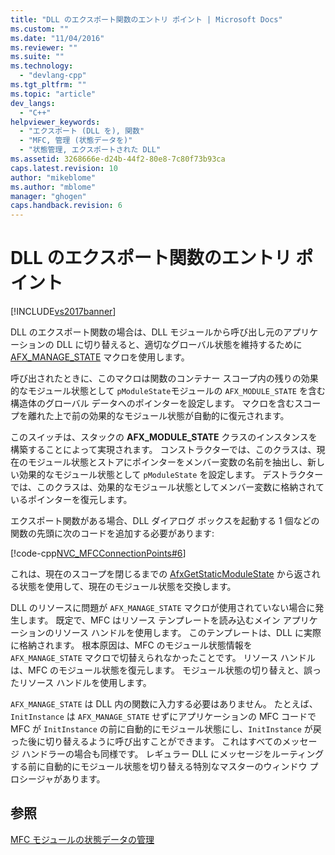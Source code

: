 ```yaml
---
title: "DLL のエクスポート関数のエントリ ポイント | Microsoft Docs"
ms.custom: ""
ms.date: "11/04/2016"
ms.reviewer: ""
ms.suite: ""
ms.technology: 
  - "devlang-cpp"
ms.tgt_pltfrm: ""
ms.topic: "article"
dev_langs: 
  - "C++"
helpviewer_keywords: 
  - "エクスポート (DLL を), 関数"
  - "MFC, 管理 (状態データを)"
  - "状態管理, エクスポートされた DLL"
ms.assetid: 3268666e-d24b-44f2-80e8-7c80f73b93ca
caps.latest.revision: 10
author: "mikeblome"
ms.author: "mblome"
manager: "ghogen"
caps.handback.revision: 6
---
```

# DLL のエクスポート関数のエントリ ポイント
[!INCLUDE[vs2017banner](../assembler/inline/includes/vs2017banner.md)]

DLL のエクスポート関数の場合は、DLL モジュールから呼び出し元のアプリケーションの DLL に切り替えると、適切なグローバル状態を維持するために [AFX\_MANAGE\_STATE](../Topic/AFX_MANAGE_STATE.md) マクロを使用します。  
  
 呼び出されたときに、このマクロは関数のコンテナー スコープ内の残りの効果的なモジュール状態として `pModuleState`モジュールの `AFX_MODULE_STATE` を含む構造体のグローバル データへのポインターを設定します。  マクロを含むスコープを離れた上で前の効果的なモジュール状態が自動的に復元されます。  
  
 このスイッチは、スタックの **AFX\_MODULE\_STATE** クラスのインスタンスを構築することによって実現されます。  コンストラクターでは、このクラスは、現在のモジュール状態とストアにポインターをメンバー変数の名前を抽出し、新しい効果的なモジュール状態として `pModuleState` を設定します。  デストラクターでは、このクラスは、効果的なモジュール状態としてメンバー変数に格納されているポインターを復元します。  
  
 エクスポート関数がある場合、DLL ダイアログ ボックスを起動する 1 個などの関数の先頭に次のコードを追加する必要があります:  
  
 [!code-cpp[NVC_MFCConnectionPoints#6](../mfc/codesnippet/CPP/exported-dll-function-entry-points_1.cpp)]  
  
 これは、現在のスコープを閉じるまでの [AfxGetStaticModuleState](../Topic/AfxGetStaticModuleState.md) から返される状態を使用して、現在のモジュール状態を交換します。  
  
 DLL のリソースに問題が `AFX_MANAGE_STATE` マクロが使用されていない場合に発生します。  既定で、MFC はリソース テンプレートを読み込むメイン アプリケーションのリソース ハンドルを使用します。  このテンプレートは、DLL に実際に格納されます。  根本原因は、MFC のモジュール状態情報を `AFX_MANAGE_STATE` マクロで切替えられなかったことです。  リソース ハンドルは、MFC のモジュール状態を復元します。  モジュール状態の切り替えと、誤ったリソース ハンドルを使用します。  
  
 `AFX_MANAGE_STATE` は DLL 内の関数に入力する必要はありません。  たとえば、`InitInstance` は `AFX_MANAGE_STATE` せずにアプリケーションの MFC コードで MFC が `InitInstance` の前に自動的にモジュール状態にし、`InitInstance` が戻った後に切り替えるように呼び出すことができます。  これはすべてのメッセージ ハンドラーの場合も同様です。  レギュラー DLL にメッセージをルーティングする前に自動的にモジュール状態を切り替える特別なマスターのウィンドウ プロシージャがあります。  
  
## 参照  
 [MFC モジュールの状態データの管理](../mfc/managing-the-state-data-of-mfc-modules.md)